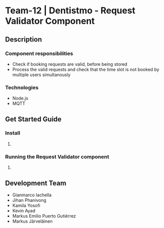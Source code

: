 # Team-12 | Dentistmo - Request Validator Component  

## Description

### Component responsibilities
* Check if booking requests are valid, before being stored
* Process the valid requests and check that the time slot is not booked by multiple users simultanously

### Technologies

* Node.js
* MQTT

## Get Started Guide

### Install

1. 

### Running the Request Validator component

1. 

## Development Team
* Gianmarco Iachella
* Jihan Phanivong
* Kamila Yosofi
* Kevin Ayad
* Markus Emilio Puerto Gutiérrez
* Markus Järveläinen
